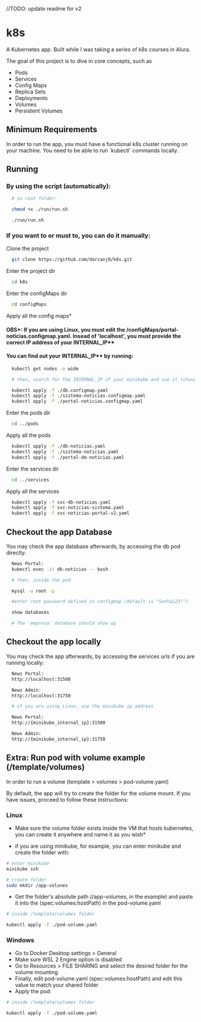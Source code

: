 //TODO: update readme for v2

# k8s

A Kubernetes app. Built while I was taking a series of k8s courses in Alura.

The goal of this project is to dive in core concepts, such as

- Pods
- Services
- Config Maps
- Replica Sets
- Deployments
- Volumes
- Persistent Volumes


## Minimum Requirements

In order to run the app, you must have a functional k8s cluster running on your machine. You need to be able to run ´kubectl´ commands locally.


## Running

### By using the script (automatically):

```bash
  # in root folder: 

  chmod +x ./run/run.sh

  ./run/run.sh
```


### If you want to or must to, you can do it manually:

Clone the project

```bash
  git clone https://github.com/darcanj0/k8s.git
```

Enter the project dir

```bash
  cd k8s
```

Enter the configMaps dir

```bash
  cd configMaps
```

Apply all the config maps*

#### OBS*: If you are using Linux, you must edit the /configMaps/portal-noticias.configmap.yaml. Insead of 'localhost', you must provide the correct IP address of your INTERNAL_IP**

#### You can find out your INTERNAL_IP** by running:

```bash
  kubectl get nodes -o wide

  # then, search for the INTERNAL_IP of your minikube and use it (change 'localhost' for your INTERNAL_IP value)
```

```bash
  kubectl apply -f ./db.configmap.yaml
  kubectl apply -f ./sistema-noticias.configmap.yaml
  kubectl apply -f ./portal-noticias.configmap.yaml
```

Enter the pods dir

```bash
  cd ../pods
```

Apply all the pods

```bash
  kubectl apply -f ./db-noticias.yaml
  kubectl apply -f ./sistema-noticias.yaml
  kubectl apply -f ./portal-de-noticias.yaml
```

Enter the services dir

```bash
  cd ../services
```

Apply all the services

```bash
  kubectl apply -f svc-db-noticias.yaml
  kubectl apply -f svc-noticias-sistema.yaml
  kubectl apply -f svc-noticias-portal-v2.yaml
```


## Checkout the app Database

You may check the app database afterwards, by accessing the db pod directly:

```bash
  News Portal: 
  kubectl exec -it db-noticias -- bash

  # then, inside the pod

  mysql -u root -p

  #enter root password defined in configmap (default is "Senha123!")

  show databases

  # The 'empresa' database should show up
```

## Checkout the app locally

You may check the app afterwards, by accessing the services urls if you are running locally:

```bash
  News Portal: 
  http://localhost:31500

  News Admin:
  http://localhost:31750

  # if you are using Linux, use the minikube ip address

  News Portal:
  http://{minikube_internal_ip}:31500

  News Admin:
  http://{minikube_internal_ip}:31750
```


## Extra: Run pod with volume example (/template/volumes)

In order to run a volume (template > volumes > pod-volume.yaml)

By default, the app will try to create the folder for the volume mount. If you have issues, proceed to follow these instructions:

### Linux

- Make sure the volume folder exists inside the VM that hosts kubernetes, you can create it anywhere and name it as you wish*
* if you are using minikube, for example, you can enter minikube and create the folder with: 
```bash
# enter minikube
minikube ssh

# create folder
sudo mkdir /app-volunes
```
- Get the folder's absolute path (/app-volumes, in the example) and paste it into the (spec:volumes:hostPath) in the pod-volume.yaml

```bash
# inside /template/volumes folder

kubectl apply -f ./pod-volume.yaml
```

### Windows

- Go to Docker Desktop settings > General
- Make sure WSL 2 Engine option is disabled
- Go to Resources > FILE SHARING and select the desired folder for the volume mounting
- Finally, edit pod-volume.yaml (spec:volumes:hostPath) and edit this value to match your shared folder
- Apply the pod:

```bash
# inside /template/volumes folder

kubectl apply -f ./pod-volume.yaml
```
